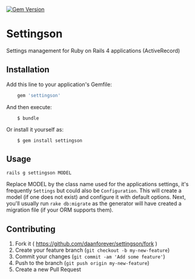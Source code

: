 [![Gem Version](https://badge.fury.io/rb/settingson.svg)](http://badge.fury.io/rb/settingson)

# Settingson

Settings management for Ruby on Rails 4 applications (ActiveRecord) 

## Installation

Add this line to your application's Gemfile:

```ruby
    gem 'settingson'
```

And then execute:

```console
    $ bundle
```

Or install it yourself as:

```console
    $ gem install settingson
```

## Usage

```console
rails g settingson MODEL
```
Replace MODEL by the class name used for the applications settings, it's frequently `Settings` but could also be `Configuration`. This will create a model (if one does not exist) and configure it with default options. Next, you'll usually run `rake db:migrate` as the generator will have created a migration file (if your ORM supports them).

## Contributing

1. Fork it ( https://github.com/daanforever/settingson/fork )
2. Create your feature branch (`git checkout -b my-new-feature`)
3. Commit your changes (`git commit -am 'Add some feature'`)
4. Push to the branch (`git push origin my-new-feature`)
5. Create a new Pull Request
